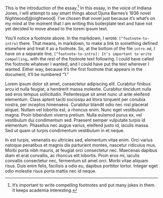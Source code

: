 This is the introduction of the essay.[^footnote-to-intro] In this essay, in
the voice of Indiana Jones, I will attempt to say smart things about Djuna
Barnes’s 1936 novel _Nightwood_[@nightwood]. I’ve chosen that novel just because it’s
what’s on my mind at the moment that I am writing this boilerplate text and
have not yet decided to move ahead to the lorem ipsum text.

You’ll notice a footnote above. In the markdown, I wrote:
`[^footnote-to-intro]` there. That means, in markdown, to make a link to
something defined elsewhere and treat it as a footnote. So, at the bottom of
the file `intro.md`, I have on a separate line, `[^footnote-to-intro]: It’s
important to write compelling…` with the rest of the footnote text following.
I could have called the footnote whatever I wanted, and I could have put the
text wherever I wanted. Either way, because it’s the first footnote that
appears in the document, it’ll be numbered “1.”

Lorem ipsum dolor sit amet, consectetur adipiscing elit. Curabitur finibus arcu id nulla feugiat, a hendrerit massa molestie. Curabitur tincidunt nulla sed eros tempus sollicitudin. Pellentesque sit amet nunc ut ante eleifend elementum. Class aptent taciti sociosqu ad litora torquent per conubia nostra, per inceptos himenaeos. Curabitur blandit odio nec nisl placerat aliquet. Nullam vel lobortis est, a rhoncus enim. Nunc eget vestibulum magna. Proin bibendum viverra pretium. Nulla euismod purus ex, vel vestibulum dui condimentum sed. Praesent semper vulputate turpis id elementum. Phasellus nec augue varius, eleifend justo id, iaculis massa. Sed ut quam ut turpis condimentum vestibulum in et neque.

In est turpis, venenatis eu ultricies sed, elementum vitae enim. Orci varius natoque penatibus et magnis dis parturient montes, nascetur ridiculus mus. Morbi porta nibh mauris, at feugiat orci consectetur nec. Maecenas dapibus diam et erat convallis, ac rhoncus elit lobortis. Proin eros mi, iaculis convallis consectetur nec, fermentum sit amet orci. Morbi vitae aliquam risus. Duis enim felis, facilisis a odio eu, dapibus porttitor tortor. Integer eget odio molestie risus porta mattis nec id neque.

[^footnote-to-intro]: It’s important to write compelling footnotes
and put many jokes in them. It keeps academia interesting.




